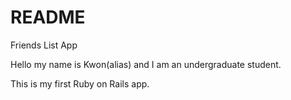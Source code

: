 # README
Friends List App

Hello my name is Kwon(alias) and I am an undergraduate student.

This is my first Ruby on Rails app.
